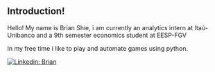 ## Introduction!

Hello! My name is Brian Shie, i am currently an analytics intern at Itaú-Unibanco and a 9th semester economics student at EESP-FGV

In my free time i like to play and automate games using python.

[![Linkedin: Brian](https://img.shields.io/badge/-Linkedin-blue?style=flat-square&logo=Linkedin&logoColor=white&link=https://www.linkedin.com/in/brian-shie/)](https://www.linkedin.com/in/brian-shie/)

<!---
brian-shie/brian-shie is a ✨ special ✨ repository because its `README.md` (this file) appears on your GitHub profile.
You can click the Preview link to take a look at your changes.
--->
